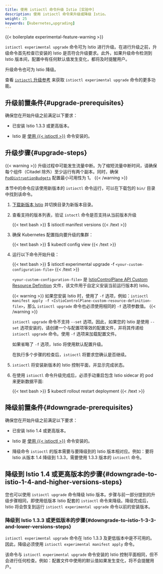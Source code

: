 ```yaml
---
title: 使用 istioctl 命令升级 Istio [实验中]
description: 使用 istioctl 命令来升级或降级 Istio。
weight: 25
keywords: [kubernetes,upgrading]
---
```


{{< boilerplate experimental-feature-warning >}}

`istioctl experimental upgrade` 命令可为 Istio 进行升级。在进行升级之前，升级命令首先检查已安装的 Istio 是否符合升级要求。此外，如果升级命令检测到 Istio 版本间，配置中有任何默认值发生变化，都将及时提醒用户。

升级命令也可为 Istio 降级。

查看 [`istioctl` 升级参考](/zh/docs/reference/commands/istioctl/#istioctl-experimental-upgrade) 来获取 `istioctl experimental upgrade` 命令的更多功能。

## 升级前置条件{#upgrade-prerequisites}

确保您在开始升级之前满足以下要求：

* 已安装 Istio 1.3.3 或更高版本。

* Istio 是 [使用 {{< istioctl >}}](/zh/docs/setup/install/istioctl/) 命令安装的。

## 升级步骤{#upgrade-steps}

{{< warning >}}
升级过程中可能发生流量中断。为了缩短流量中断时间，请确保每个组件（Citadel 除外）至少运行有两个副本。同时，确保 [`PodDistruptionBudgets`](https://kubernetes.io/docs/tasks/run-application/configure-pdb/) 配置最小可用性为 1。
{{< /warning >}}

本节中的命令应该使用新版本的 `istioctl` 命令运行，可以在下载包的 `bin/` 目录中找到该命令。

1. [下载新版本 Istio](/zh/docs/setup/getting-started/#download) 并切换目录为新版本目录。

1. 查看支持的版本列表，验证 `istoctl` 命令是否支持从当前版本升级

    {{< text bash >}}
    $ istioctl manifest versions
    {{< /text >}}

1. 确保 Kubernetes 配置指向要升级的集群：

    {{< text bash >}}
    $ kubectl config view
    {{< /text >}}

1. 运行以下命令开始升级：

    {{< text bash >}}
    $ istioctl experimental upgrade -f `<your-custom-configuration-file>`
    {{< /text >}}

    `<your-custom-configuration-file>` 是
    [IstioControlPlane API Custom Resource Definition](/zh/docs/setup/install/istioctl/#configure-the-feature-or-component-settings)
    文件，该文件用于自定义安装当前运行版本的 Istio。

    {{< warning >}}
    如果您安装 Istio 时，使用了 `-f` 选项，例如：`istioctl manifest apply -f <IstioControlPlane-custom-resource-definition-file>`，那么 `istioctl upgrade` 命令也必须使用相同的 `-f` 选项参数值。
    {{< /warning >}}

    `istioctl upgrade` 命令不支持 `--set` 选项。因此，如果您的 Istio 是使用 `--set` 选项安装的，请创建一个与配置项等效的配置文件，并将其传递给 `istioctl upgrade` 命令。使用 `-f` 选项来加载配置文件。

    如果省略了 `-f` 选项，Istio 将使用默认配置升级。

    在执行多个步骤的检查后，`istioctl` 将要求您确认是否继续。

1. `istioctl` 将安装新版本的 Istio 控制平面，并显示完成状态。

1. 在使用 `istioctl` 命令升级完成后，必须手动重启包含 Istio sidecar 的 pod 来更新数据平面:

    {{< text bash >}}
    $ kubectl rollout restart deployment
    {{< /text >}}

## 降级前置条件{#downgrade-prerequisites}

确保您在开始升级之前满足以下要求：

* 已安装 Istio 1.4 或更高版本。

* Istio 是 [使用 {{< istioctl >}}](/zh/docs/setup/install/istioctl/) 命令安装的。

* 降级命令 `istioctl` 的版本需要与要降级到的 Istio 版本相对应。例如：要将 Istio 从版本 1.4 降级到 1.3.3，需要使用 1.3.3 版本的 `istioctl` 命令。

## 降级到 Istio 1.4 或更高版本的步骤{#downgrade-to-istio-1-4-and-higher-versions-steps}

您也可以使用 `istioctl upgrade` 命令降级 Istio 版本。步骤与前一部分提到的升级步骤相同，即使用低版本 Istio 配套的 `istioctl` 命令来降级。降级完成后，Istio 将会恢复到运行 `istioctl experimental upgrade` 命令以前的安装版本。

### 降级到 Istio 1.3.3 或更低版本的步骤{#downgrade-to-istio-1-3-3-and-lower-versions-steps}

`istioctl experimental upgrade` 命令在 Istio 1.3.3 及更低版本中是不可用的。因此，降级必须使用 `istioctl experimental manifest apply` 命令。

该命令与 `istioctl experimental upgrade` 命令安装的 Istio 控制平面相同，但不会进行任何检查。例如：配置文件中使用的默认值如果发生变化，将不会提醒用户。

